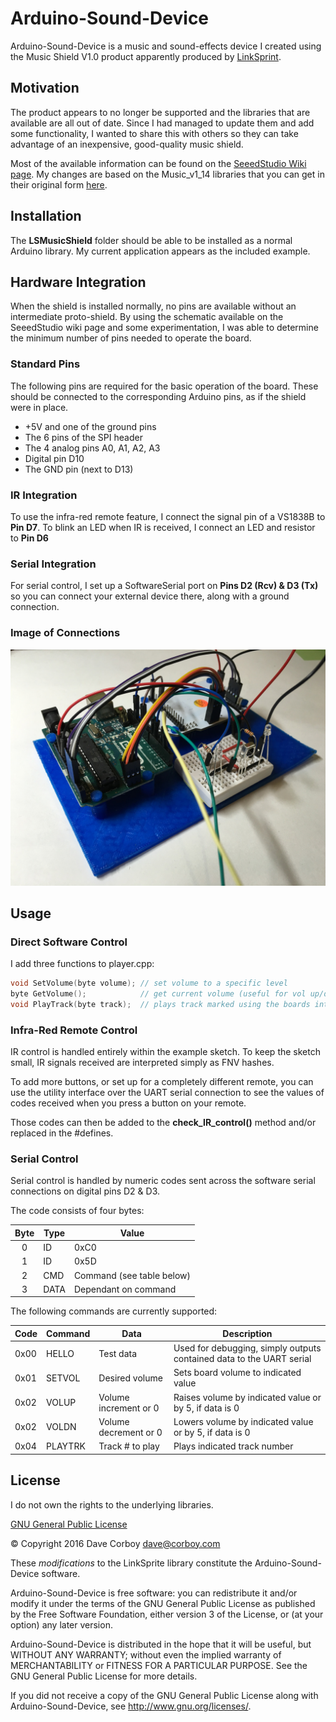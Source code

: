# Arduino-Sound-Device

Arduino-Sound-Device is a music and sound-effects device I created using the Music Shield V1.0 product apparently produced by [LinkSprint](http://www.linksprite.com/).

## Motivation

The product appears to no longer be supported and the libraries that are available are all out of date. Since I had managed to update them and add some functionality, I wanted to share this with others so they can take advantage of an inexpensive, good-quality music shield.

Most of the available information can be found on the [SeeedStudio Wiki page](http://www.seeedstudio.com/wiki/Music_Shield_V1.0). My changes are based on the Music_v1_14 libraries that you can get in their original form [here](http://www.seeedstudio.com/wiki/File:Music_v1_14.zip).

## Installation

The **LSMusicShield** folder should be able to be installed as a normal Arduino library. My current application appears as the included example.

## Hardware Integration

When the shield is installed normally, no pins are available without an intermediate proto-shield. By using the schematic available on the SeeedStudio wiki page and some experimentation, I was able to determine the minimum number of pins needed to operate the board.

### Standard Pins

The following pins are required for the basic operation of the board. These should be connected to the corresponding Arduino pins, as if the shield were in place.

* +5V and one of the ground pins
* The 6 pins of the SPI header
* The 4 analog pins A0, A1, A2, A3
* Digital pin D10
* The GND pin (next to D13)

### IR Integration

To use the infra-red remote feature, I connect the signal pin of a VS1838B to **Pin D7**.
To blink an LED when IR is received, I connect an LED and resistor to **Pin D6**

### Serial Integration

For serial control, I set up a SoftwareSerial port on **Pins D2 (Rcv) & D3 (Tx)** so you can connect your external device there, along with a ground connection.

### Image of Connections

![Mounted with Connections](mounted-connections.jpg?raw=true "Mounted with Connections")

## Usage

### Direct Software Control

I add three functions to player.cpp:

``` c++
void SetVolume(byte volume); // set volume to a specific level
byte GetVolume();            // get current volume (useful for vol up/down)
void PlayTrack(byte track);  // plays track marked using the boards internal naming scheme
```

### Infra-Red Remote Control

IR control is handled entirely within the example sketch. To keep the sketch small, IR signals received are interpreted simply as FNV hashes.

To add more buttons, or set up for a completely different remote, you can use the utility interface over the UART serial connection to see the values of codes received when you press a button on your remote.

Those codes can then be added to the **check_IR_control()** method and/or replaced in the #defines.

### Serial Control

Serial control is handled by numeric codes sent across the software serial connections on digital pins D2 & D3.

The code consists of four bytes:

| Byte | Type | Value  |
|:---:| --- | --- |
| 0 | ID | 0xC0 |
| 1 | ID | 0x5D |
| 2 | CMD | Command (see table below) |
| 3 | DATA | Dependant on command |

The following commands are currently supported:

| Code | Command | Data | Description  |
| --- | --- | --- | --- |
| 0x00 | HELLO | Test data | Used for debugging, simply outputs contained data to the UART serial |
| 0x01 | SETVOL | Desired volume | Sets board volume to indicated value |
| 0x02 | VOLUP | Volume increment or 0 | Raises volume by indicated value or by 5, if data is 0 |
| 0x02 | VOLDN | Volume decrement or 0 | Lowers volume by indicated value or by 5, if data is 0 |
| 0x04 | PLAYTRK | Track # to play | Plays indicated track number |

## License

I do not own the rights to the underlying libraries.

[GNU General Public License](http://www.gnu.org/licenses/)

&copy; Copyright 2016 Dave Corboy <dave@corboy.com>

These *modifications* to the LinkSprite library constitute the Arduino-Sound-Device software.

Arduino-Sound-Device is free software: you can redistribute it and/or modify
it under the terms of the GNU General Public License as published by
the Free Software Foundation, either version 3 of the License, or
(at your option) any later version.

Arduino-Sound-Device is distributed in the hope that it will be useful,
but WITHOUT ANY WARRANTY; without even the implied warranty of
MERCHANTABILITY or FITNESS FOR A PARTICULAR PURPOSE.  See the
GNU General Public License for more details.

If you did not receive a copy of the GNU General Public License
along with Arduino-Sound-Device, see <http://www.gnu.org/licenses/>.
